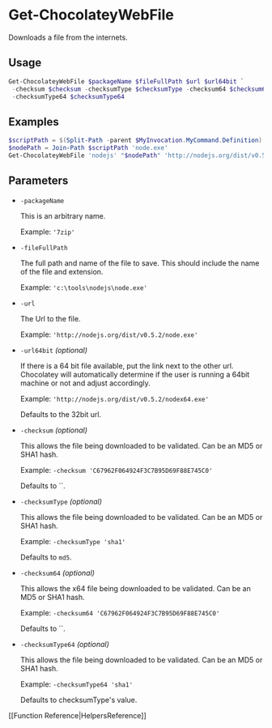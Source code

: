 # Get-ChocolateyWebFile

Downloads a file from the internets.

## Usage

```powershell
Get-ChocolateyWebFile $packageName $fileFullPath $url $url64bit `
 -checksum $checksum -checksumType $checksumType -checksum64 $checksum64 `
 -checksumType64 $checksumType64
```

## Examples

```powershell
$scriptPath = $(Split-Path -parent $MyInvocation.MyCommand.Definition)
$nodePath = Join-Path $scriptPath 'node.exe'
Get-ChocolateyWebFile 'nodejs' "$nodePath" 'http://nodejs.org/dist/v0.5.2/node.exe'
```

## Parameters

* `-packageName`

    This is an arbitrary name.

    Example: `'7zip'`

* `-fileFullPath`

    The full path and name of the file to save. This should include the name of the file and extension.

    Example: `'c:\tools\nodejs\node.exe'`

* `-url`

    The Url to the file.

    Example: `'http://nodejs.org/dist/v0.5.2/node.exe'`

* `-url64bit` _(optional)_

    If there is a 64 bit file available, put the link next to the other url. Chocolatey will automatically determine if the user is running a 64bit machine or not and adjust accordingly.

    Example: `'http://nodejs.org/dist/v0.5.2/nodex64.exe'`

    Defaults to the 32bit url.

* `-checksum` _(optional)_

    This allows the file being downloaded to be validated. Can be an MD5 or SHA1 hash.

    Example: `-checksum 'C67962F064924F3C7B95D69F88E745C0'`

    Defaults to ``.

* `-checksumType` _(optional)_

    This allows the file being downloaded to be validated. Can be an MD5 or SHA1 hash.

    Example: `-checksumType 'sha1'`

    Defaults to `md5`.

* `-checksum64` _(optional)_

    This allows the x64 file being downloaded to be validated. Can be an MD5 or SHA1 hash.

    Example: `-checksum64 'C67962F064924F3C7B95D69F88E745C0'`

    Defaults to ``.

* `-checksumType64` _(optional)_

    This allows the file being downloaded to be validated. Can be an MD5 or SHA1 hash.

    Example: `-checksumType64 'sha1'`

    Defaults to checksumType's value.

[[Function Reference|HelpersReference]]